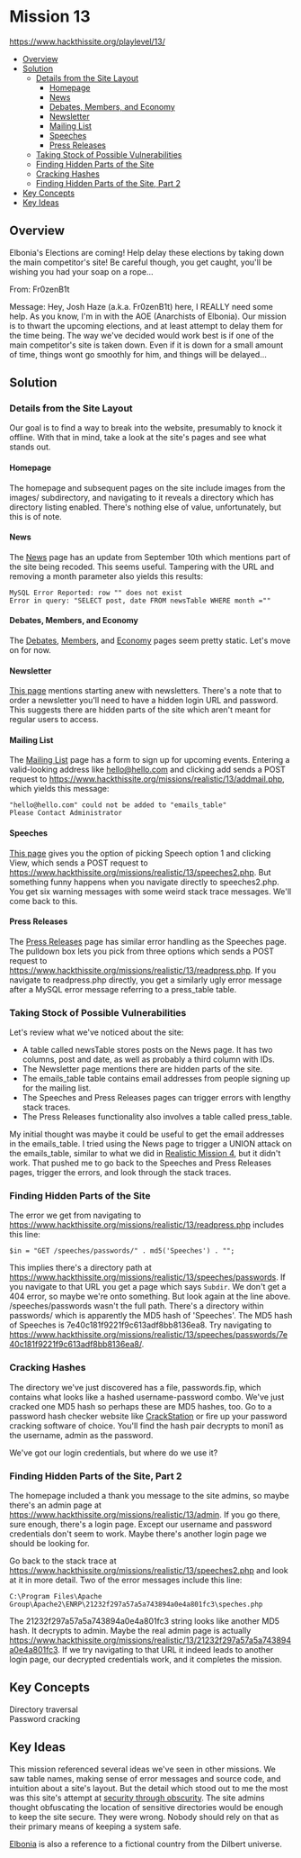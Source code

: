 # Mission 13
https://www.hackthissite.org/playlevel/13/

- [Overview](#overview)
- [Solution](#solution)
  * [Details from the Site Layout](#details-from-the-site-layout)
    + [Homepage](#homepage)
    + [News](#news)
    + [Debates, Members, and Economy](#debates--members--and-economy)
    + [Newsletter](#newsletter)
    + [Mailing List](#mailing-list)
    + [Speeches](#speeches)
    + [Press Releases](#press-releases)
  * [Taking Stock of Possible Vulnerabilities](#taking-stock-of-possible-vulnerabilities)
  * [Finding Hidden Parts of the Site](#finding-hidden-parts-of-the-site)
  * [Cracking Hashes](#cracking-hashes)
  * [Finding Hidden Parts of the Site, Part 2](#finding-hidden-parts-of-the-site--part-2)
- [Key Concepts](#key-concepts)
- [Key Ideas](#key-ideas)

## Overview
Elbonia's Elections are coming! Help delay these elections by taking down the main competitor's site! Be careful though, you get caught, you'll be wishing you had your soap on a rope...

From: Fr0zenB1t

Message: Hey, Josh Haze (a.k.a. Fr0zenB1t) here, I REALLY need some help. As you know, I'm in with the AOE (Anarchists of Elbonia). Our mission is to thwart the upcoming elections, and at least attempt to delay them for the time being. The way we've decided would work best is if one of the main competitor's site is taken down. Even if it is down for a small amount of time, things wont go smoothly for him, and things will be delayed...

## Solution
### Details from the Site Layout
Our goal is to find a way to break into the website, presumably to knock it offline. With that in mind, take a look at the site's pages and see what stands out.

#### Homepage
The homepage and subsequent pages on the site include images from the images/ subdirectory, and navigating to it reveals a directory which has directory listing enabled. There's nothing else of value, unfortunately, but this is of note.

#### News
The [News](https://www.hackthissite.org/missions/realistic/13/news.php?month=all) page has an update from September 10th which mentions part of the site being recoded. This seems useful. Tampering with the URL and removing a month parameter also yields this results:
```
MySQL Error Reported: row "" does not exist
Error in query: "SELECT post, date FROM newsTable WHERE month =""
```

#### Debates, Members, and Economy
The [Debates](https://www.hackthissite.org/missions/realistic/13/debates.php), [Members](https://www.hackthissite.org/missions/realistic/13/members.php), and [Economy](https://www.hackthissite.org/missions/realistic/13/economy.php) pages seem pretty static. Let's move on for now.

#### Newsletter
[This page](https://www.hackthissite.org/missions/realistic/13/newsletter.php) mentions starting anew with newsletters. There's a note that to order a newsletter you'll need to have a hidden login URL and password. This suggests there are hidden parts of the site which aren't meant for regular users to access.

#### Mailing List
The [Mailing List](https://www.hackthissite.org/missions/realistic/13/mailinglist.php) page has a form to sign up for upcoming events. Entering a valid-looking address like hello@hello.com and clicking add sends a POST request to https://www.hackthissite.org/missions/realistic/13/addmail.php, which yields this message:
```
"hello@hello.com" could not be added to "emails_table"
Please Contact Administrator
```

#### Speeches
[This page](https://www.hackthissite.org/missions/realistic/13/speeches.php) gives you the option of picking Speech option 1 and clicking View, which sends a POST request to https://www.hackthissite.org/missions/realistic/13/speeches2.php. But something funny happens when you navigate directly to speeches2.php. You get six warning messages with some weird stack trace messages. We'll come back to this.

#### Press Releases
The [Press Releases](https://www.hackthissite.org/missions/realistic/13/press.php) page has similar error handling as the Speeches page. The pulldown box lets you pick from three options which sends a POST request to https://www.hackthissite.org/missions/realistic/13/readpress.php. If you navigate to readpress.php directly, you get a similarly ugly error message after a MySQL error message referring to a press_table table.

### Taking Stock of Possible Vulnerabilities
Let's review what we've noticed about the site:
* A table called newsTable stores posts on the News page. It has two columns, post and date, as well as probably a third column with IDs.
* The Newsletter page mentions there are hidden parts of the site.
* The emails_table table contains email addresses from people signing up for the mailing list.
* The Speeches and Press Releases pages can trigger errors with lengthy stack traces.
* The Press Releases functionality also involves a table called press_table.

My initial thought was maybe it could be useful to get the email addresses in the emails_table. I tried using the News page to trigger a UNION attack on the emails_table, similar to what we did in [Realistic Mission 4](https://github.com/jasonally/hack_this_site_missions/blob/master/realistic/mission_04.md), but it didn't work. That pushed me to go back to the Speeches and Press Releases pages, trigger the errors, and look through the stack traces.

### Finding Hidden Parts of the Site
The error we get from navigating to https://www.hackthissite.org/missions/realistic/13/readpress.php includes this line:
```
$in = "GET /speeches/passwords/" . md5('Speeches') . "";
```

This implies there's a directory path at https://www.hackthissite.org/missions/realistic/13/speeches/passwords. If you navigate to that URL you get a page which says `Subdir`. We don't get a 404 error, so maybe we're onto something. But look again at the line above. /speeches/passwords wasn't the full path. There's a directory within passwords/ which is apparently the MD5 hash of 'Speeches'. The MD5 hash of Speeches is 7e40c181f9221f9c613adf8bb8136ea8. Try navigating to https://www.hackthissite.org/missions/realistic/13/speeches/passwords/7e40c181f9221f9c613adf8bb8136ea8/.

### Cracking Hashes
The directory we've just discovered has a file, passwords.fip, which contains what looks like a hashed username-password combo. We've just cracked one MD5 hash so perhaps these are MD5 hashes, too. Go to a password hash checker website like [CrackStation](https://crackstation.net/) or fire up your password cracking software of choice. You'll find the hash pair decrypts to moni1 as the username, admin as the password.

We've got our login credentials, but where do we use it?

### Finding Hidden Parts of the Site, Part 2
The homepage included a thank you message to the site admins, so maybe there's an admin page at https://www.hackthissite.org/missions/realistic/13/admin. If you go there, sure enough, there's a login page. Except our username and password credentials don't seem to work. Maybe there's another login page we should be looking for.

Go back to the stack trace at https://www.hackthissite.org/missions/realistic/13/speeches2.php and look at it in more detail. Two of the error messages include this line:
```
C:\Program Files\Apache Group\Apache2\ENRP\21232f297a57a5a743894a0e4a801fc3\speches.php
```

The 21232f297a57a5a743894a0e4a801fc3 string looks like another MD5 hash. It decrypts to admin. Maybe the real admin page is actually https://www.hackthissite.org/missions/realistic/13/21232f297a57a5a743894a0e4a801fc3. If we try navigating to that URL it indeed leads to another login page, our decrypted credentials work, and it completes the mission.

## Key Concepts
Directory traversal\
Password cracking

## Key Ideas
This mission referenced several ideas we've seen in other missions. We saw table names, making sense of error messages and source code, and intuition about a site's layout. But the detail which stood out to me the most was this site's attempt at [security through obscurity](https://en.wikipedia.org/wiki/Security_through_obscurity). The site admins thought obfuscating the location of sensitive directories would be enough to keep the site secure. They were wrong. Nobody should rely on that as their primary means of keeping a system safe.

[Elbonia](https://en.wikipedia.org/wiki/Dilbert#Elbonia) is also a reference to a fictional country from the Dilbert universe.

